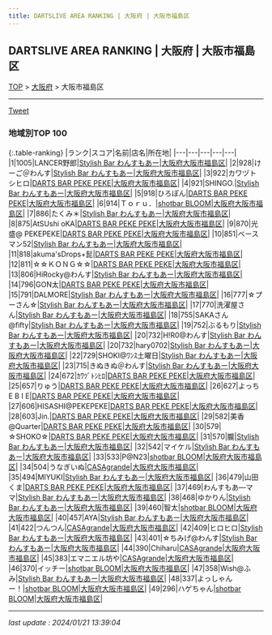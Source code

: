 ```yaml
---
title: DARTSLIVE AREA RANKING | 大阪府 | 大阪市福島区
---
```

## DARTSLIVE AREA RANKING | 大阪府 | 大阪市福島区

[TOP](/darts/rank/) > [大阪府](/darts/rank/大阪府/) > 大阪市福島区

___

<a href="https://twitter.com/share?ref_src=twsrc%5Etfw" data-text="DARTSLIVE AREA RANKING | 大阪府大阪市福島区" class="twitter-share-button" data-via="DARTSLIVE" data-hashtags="DARTSLIVE" data-related="DARTSLIVE" data-show-count="false">Tweet</a>

### 地域別TOP 100

{:.table-ranking}
|ランク|スコア|名前|店名|所在地|
|---|---|---|---|---|
|1|1005|LANCER野郎|<a href="https://search.dartslive.com/jp/shop/57f2ab80351f2fa0a3f63593b5358cc4">Stylish Bar わんすもあー</a>|<a href="/darts/rank/大阪府/大阪市福島区">大阪府大阪市福島区</a>|
|2|928|けーご＠わんす|<a href="https://search.dartslive.com/jp/shop/57f2ab80351f2fa0a3f63593b5358cc4">Stylish Bar わんすもあー</a>|<a href="/darts/rank/大阪府/大阪市福島区">大阪府大阪市福島区</a>|
|3|922|カワヅトシヒロ|<a href="https://search.dartslive.com/jp/shop/b9cb2a638cf5c4ce774c926eb736cb5a">DARTS BAR PEKE PEKE</a>|<a href="/darts/rank/大阪府/大阪市福島区">大阪府大阪市福島区</a>|
|4|921|SHINGO.|<a href="https://search.dartslive.com/jp/shop/57f2ab80351f2fa0a3f63593b5358cc4">Stylish Bar わんすもあー</a>|<a href="/darts/rank/大阪府/大阪市福島区">大阪府大阪市福島区</a>|
|5|918|ひろぽん|<a href="https://search.dartslive.com/jp/shop/b9cb2a638cf5c4ce774c926eb736cb5a">DARTS BAR PEKE PEKE</a>|<a href="/darts/rank/大阪府/大阪市福島区">大阪府大阪市福島区</a>|
|6|914|Ｔｏｒｕ．|<a href="https://search.dartslive.com/jp/shop/12df8c9dce968dad0d9b047a20a7ba1e">shotbar BLOOM</a>|<a href="/darts/rank/大阪府/大阪市福島区">大阪府大阪市福島区</a>|
|7|886|たくみ＊|<a href="https://search.dartslive.com/jp/shop/57f2ab80351f2fa0a3f63593b5358cc4">Stylish Bar わんすもあー</a>|<a href="/darts/rank/大阪府/大阪市福島区">大阪府大阪市福島区</a>|
|8|875|AtSUshi oKA|<a href="https://search.dartslive.com/jp/shop/b9cb2a638cf5c4ce774c926eb736cb5a">DARTS BAR PEKE PEKE</a>|<a href="/darts/rank/大阪府/大阪市福島区">大阪府大阪市福島区</a>|
|9|870|光盛@ PEKEPEKE|<a href="https://search.dartslive.com/jp/shop/b9cb2a638cf5c4ce774c926eb736cb5a">DARTS BAR PEKE PEKE</a>|<a href="/darts/rank/大阪府/大阪市福島区">大阪府大阪市福島区</a>|
|10|851|ベースマン52|<a href="https://search.dartslive.com/jp/shop/57f2ab80351f2fa0a3f63593b5358cc4">Stylish Bar わんすもあー</a>|<a href="/darts/rank/大阪府/大阪市福島区">大阪府大阪市福島区</a>|
|11|818|akuma&#x27;sDrops+髭|<a href="https://search.dartslive.com/jp/shop/b9cb2a638cf5c4ce774c926eb736cb5a">DARTS BAR PEKE PEKE</a>|<a href="/darts/rank/大阪府/大阪市福島区">大阪府大阪市福島区</a>|
|12|811|☆☆ＫＯＮＧ☆☆|<a href="https://search.dartslive.com/jp/shop/b9cb2a638cf5c4ce774c926eb736cb5a">DARTS BAR PEKE PEKE</a>|<a href="/darts/rank/大阪府/大阪市福島区">大阪府大阪市福島区</a>|
|13|806|HiRocky@わんす|<a href="https://search.dartslive.com/jp/shop/57f2ab80351f2fa0a3f63593b5358cc4">Stylish Bar わんすもあー</a>|<a href="/darts/rank/大阪府/大阪市福島区">大阪府大阪市福島区</a>|
|14|796|GON太|<a href="https://search.dartslive.com/jp/shop/b9cb2a638cf5c4ce774c926eb736cb5a">DARTS BAR PEKE PEKE</a>|<a href="/darts/rank/大阪府/大阪市福島区">大阪府大阪市福島区</a>|
|15|791|DALMORE|<a href="https://search.dartslive.com/jp/shop/57f2ab80351f2fa0a3f63593b5358cc4">Stylish Bar わんすもあー</a>|<a href="/darts/rank/大阪府/大阪市福島区">大阪府大阪市福島区</a>|
|16|777|☆プーさん☆|<a href="https://search.dartslive.com/jp/shop/57f2ab80351f2fa0a3f63593b5358cc4">Stylish Bar わんすもあー</a>|<a href="/darts/rank/大阪府/大阪市福島区">大阪府大阪市福島区</a>|
|17|770|洗濯屋さん|<a href="https://search.dartslive.com/jp/shop/57f2ab80351f2fa0a3f63593b5358cc4">Stylish Bar わんすもあー</a>|<a href="/darts/rank/大阪府/大阪市福島区">大阪府大阪市福島区</a>|
|18|755|SAKAさん@fifty|<a href="https://search.dartslive.com/jp/shop/57f2ab80351f2fa0a3f63593b5358cc4">Stylish Bar わんすもあー</a>|<a href="/darts/rank/大阪府/大阪市福島区">大阪府大阪市福島区</a>|
|19|752|ぶるもり|<a href="https://search.dartslive.com/jp/shop/57f2ab80351f2fa0a3f63593b5358cc4">Stylish Bar わんすもあー</a>|<a href="/darts/rank/大阪府/大阪市福島区">大阪府大阪市福島区</a>|
|20|732|H!R0@わんす|<a href="https://search.dartslive.com/jp/shop/57f2ab80351f2fa0a3f63593b5358cc4">Stylish Bar わんすもあー</a>|<a href="/darts/rank/大阪府/大阪市福島区">大阪府大阪市福島区</a>|
|20|732|hary0702|<a href="https://search.dartslive.com/jp/shop/57f2ab80351f2fa0a3f63593b5358cc4">Stylish Bar わんすもあー</a>|<a href="/darts/rank/大阪府/大阪市福島区">大阪府大阪市福島区</a>|
|22|729|SHOKI@ﾜﾝｽ土曜日|<a href="https://search.dartslive.com/jp/shop/57f2ab80351f2fa0a3f63593b5358cc4">Stylish Bar わんすもあー</a>|<a href="/darts/rank/大阪府/大阪市福島区">大阪府大阪市福島区</a>|
|23|715|きぬきぬ＠わんす|<a href="https://search.dartslive.com/jp/shop/57f2ab80351f2fa0a3f63593b5358cc4">Stylish Bar わんすもあー</a>|<a href="/darts/rank/大阪府/大阪市福島区">大阪府大阪市福島区</a>|
|24|672|ｶﾜﾂﾞﾄｼﾋﾛ|<a href="https://search.dartslive.com/jp/shop/b9cb2a638cf5c4ce774c926eb736cb5a">DARTS BAR PEKE PEKE</a>|<a href="/darts/rank/大阪府/大阪市福島区">大阪府大阪市福島区</a>|
|25|657|りゅう|<a href="https://search.dartslive.com/jp/shop/b9cb2a638cf5c4ce774c926eb736cb5a">DARTS BAR PEKE PEKE</a>|<a href="/darts/rank/大阪府/大阪市福島区">大阪府大阪市福島区</a>|
|26|627|よっち E B I E|<a href="https://search.dartslive.com/jp/shop/b9cb2a638cf5c4ce774c926eb736cb5a">DARTS BAR PEKE PEKE</a>|<a href="/darts/rank/大阪府/大阪市福島区">大阪府大阪市福島区</a>|
|27|606|HISASHI@PEKEPEKE|<a href="https://search.dartslive.com/jp/shop/b9cb2a638cf5c4ce774c926eb736cb5a">DARTS BAR PEKE PEKE</a>|<a href="/darts/rank/大阪府/大阪市福島区">大阪府大阪市福島区</a>|
|28|603|Jin.|<a href="https://search.dartslive.com/jp/shop/b9cb2a638cf5c4ce774c926eb736cb5a">DARTS BAR PEKE PEKE</a>|<a href="/darts/rank/大阪府/大阪市福島区">大阪府大阪市福島区</a>|
|29|582|美香@Quarter|<a href="https://search.dartslive.com/jp/shop/b9cb2a638cf5c4ce774c926eb736cb5a">DARTS BAR PEKE PEKE</a>|<a href="/darts/rank/大阪府/大阪市福島区">大阪府大阪市福島区</a>|
|30|579|☆SHOKO☆|<a href="https://search.dartslive.com/jp/shop/b9cb2a638cf5c4ce774c926eb736cb5a">DARTS BAR PEKE PEKE</a>|<a href="/darts/rank/大阪府/大阪市福島区">大阪府大阪市福島区</a>|
|31|570|朧|<a href="https://search.dartslive.com/jp/shop/57f2ab80351f2fa0a3f63593b5358cc4">Stylish Bar わんすもあー</a>|<a href="/darts/rank/大阪府/大阪市福島区">大阪府大阪市福島区</a>|
|32|542|マイケル|<a href="https://search.dartslive.com/jp/shop/57f2ab80351f2fa0a3f63593b5358cc4">Stylish Bar わんすもあー</a>|<a href="/darts/rank/大阪府/大阪市福島区">大阪府大阪市福島区</a>|
|33|533|P@N23|<a href="https://search.dartslive.com/jp/shop/12df8c9dce968dad0d9b047a20a7ba1e">shotbar BLOOM</a>|<a href="/darts/rank/大阪府/大阪市福島区">大阪府大阪市福島区</a>|
|34|504|うなぎいぬ|<a href="https://search.dartslive.com/jp/shop/d971e1c267fb66be0d9b047a20a7ba1e">CASAgrande</a>|<a href="/darts/rank/大阪府/大阪市福島区">大阪府大阪市福島区</a>|
|35|494|MIYUKI|<a href="https://search.dartslive.com/jp/shop/57f2ab80351f2fa0a3f63593b5358cc4">Stylish Bar わんすもあー</a>|<a href="/darts/rank/大阪府/大阪市福島区">大阪府大阪市福島区</a>|
|36|479|山田くま|<a href="https://search.dartslive.com/jp/shop/b9cb2a638cf5c4ce774c926eb736cb5a">DARTS BAR PEKE PEKE</a>|<a href="/darts/rank/大阪府/大阪市福島区">大阪府大阪市福島区</a>|
|37|469|わんすもあ―ママ|<a href="https://search.dartslive.com/jp/shop/57f2ab80351f2fa0a3f63593b5358cc4">Stylish Bar わんすもあー</a>|<a href="/darts/rank/大阪府/大阪市福島区">大阪府大阪市福島区</a>|
|38|468|ゆかりん|<a href="https://search.dartslive.com/jp/shop/57f2ab80351f2fa0a3f63593b5358cc4">Stylish Bar わんすもあー</a>|<a href="/darts/rank/大阪府/大阪市福島区">大阪府大阪市福島区</a>|
|39|460|智太|<a href="https://search.dartslive.com/jp/shop/12df8c9dce968dad0d9b047a20a7ba1e">shotbar BLOOM</a>|<a href="/darts/rank/大阪府/大阪市福島区">大阪府大阪市福島区</a>|
|40|457|AYA|<a href="https://search.dartslive.com/jp/shop/57f2ab80351f2fa0a3f63593b5358cc4">Stylish Bar わんすもあー</a>|<a href="/darts/rank/大阪府/大阪市福島区">大阪府大阪市福島区</a>|
|41|422|つんつん|<a href="https://search.dartslive.com/jp/shop/d971e1c267fb66be0d9b047a20a7ba1e">CASAgrande</a>|<a href="/darts/rank/大阪府/大阪市福島区">大阪府大阪市福島区</a>|
|42|409|ヒロヒロ|<a href="https://search.dartslive.com/jp/shop/57f2ab80351f2fa0a3f63593b5358cc4">Stylish Bar わんすもあー</a>|<a href="/darts/rank/大阪府/大阪市福島区">大阪府大阪市福島区</a>|
|43|401|☆ちみげ@わんす|<a href="https://search.dartslive.com/jp/shop/57f2ab80351f2fa0a3f63593b5358cc4">Stylish Bar わんすもあー</a>|<a href="/darts/rank/大阪府/大阪市福島区">大阪府大阪市福島区</a>|
|44|390|Chiharu|<a href="https://search.dartslive.com/jp/shop/d971e1c267fb66be0d9b047a20a7ba1e">CASAgrande</a>|<a href="/darts/rank/大阪府/大阪市福島区">大阪府大阪市福島区</a>|
|45|383|エマニエル坊や|<a href="https://search.dartslive.com/jp/shop/d971e1c267fb66be0d9b047a20a7ba1e">CASAgrande</a>|<a href="/darts/rank/大阪府/大阪市福島区">大阪府大阪市福島区</a>|
|46|370|イッチー|<a href="https://search.dartslive.com/jp/shop/12df8c9dce968dad0d9b047a20a7ba1e">shotbar BLOOM</a>|<a href="/darts/rank/大阪府/大阪市福島区">大阪府大阪市福島区</a>|
|47|358|Wish@ふみ|<a href="https://search.dartslive.com/jp/shop/57f2ab80351f2fa0a3f63593b5358cc4">Stylish Bar わんすもあー</a>|<a href="/darts/rank/大阪府/大阪市福島区">大阪府大阪市福島区</a>|
|48|337|よっしゃんー！|<a href="https://search.dartslive.com/jp/shop/12df8c9dce968dad0d9b047a20a7ba1e">shotbar BLOOM</a>|<a href="/darts/rank/大阪府/大阪市福島区">大阪府大阪市福島区</a>|
|49|296|ハゲちゃん|<a href="https://search.dartslive.com/jp/shop/12df8c9dce968dad0d9b047a20a7ba1e">shotbar BLOOM</a>|<a href="/darts/rank/大阪府/大阪市福島区">大阪府大阪市福島区</a>|



___

_last update : 2024/01/21 13:39:04_


<script src="https://cdnjs.cloudflare.com/ajax/libs/jquery/3.6.1/jquery.min.js" integrity="sha512-aVKKRRi/Q/YV+4mjoKBsE4x3H+BkegoM/em46NNlCqNTmUYADjBbeNefNxYV7giUp0VxICtqdrbqU7iVaeZNXA==" crossorigin="anonymous" referrerpolicy="no-referrer"></script>
<script src="https://cdnjs.cloudflare.com/ajax/libs/jquery.tablesorter/2.31.3/js/jquery.tablesorter.min.js" integrity="sha512-qzgd5cYSZcosqpzpn7zF2ZId8f/8CHmFKZ8j7mU4OUXTNRd5g+ZHBPsgKEwoqxCtdQvExE5LprwwPAgoicguNg==" crossorigin="anonymous" referrerpolicy="no-referrer"></script>
<link rel="stylesheet" href="https://cdnjs.cloudflare.com/ajax/libs/jquery.tablesorter/2.31.3/css/theme.default.min.css" integrity="sha512-wghhOJkjQX0Lh3NSWvNKeZ0ZpNn+SPVXX1Qyc9OCaogADktxrBiBdKGDoqVUOyhStvMBmJQ8ZdMHiR3wuEq8+w==" crossorigin="anonymous" referrerpolicy="no-referrer" />
<script>
$(function() {
    $(".table-ranking").tablesorter({sortList:[[0, 0]]});
});
</script>

<script async src="https://platform.twitter.com/widgets.js" charset="utf-8"></script>
